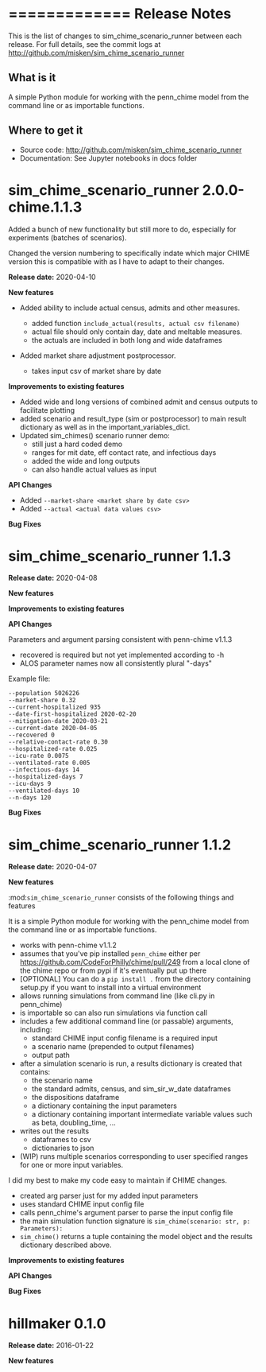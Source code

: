 
=============
Release Notes
=============

This is the list of changes to sim_chime_scenario_runner between each release. For full details,
see the commit logs at http://github.com/misken/sim_chime_scenario_runner

What is it
----------

A simple Python module for working with the penn_chime model from the command line or as importable functions.

Where to get it
---------------

* Source code: http://github.com/misken/sim_chime_scenario_runner
* Documentation: See Jupyter notebooks in docs folder

sim_chime_scenario_runner 2.0.0-chime.1.1.3
===========================================

Added a bunch of new functionality but still more to do, especially for experiments (batches of scenarios).

Changed the version numbering to specifically indate which major CHIME version this is compatible with
as I have to adapt to their changes.

**Release date:** 2020-04-10

**New features**

* Added ability to include actual census, admits and other measures.
    - added function `include_actual(results, actual csv filename)`
    - actual file should only contain day, date and meltable measures.
    - the actuals are included in both long and wide dataframes

* Added market share adjustment postprocessor.
    - takes input csv of market share by date

**Improvements to existing features**

* Added wide and long versions of combined admit and census outputs to facilitate plotting
* added scenario and result_type (sim or postprocessor) to main result dictionary as well as in the important_variables_dict.
* Updated sim_chimes() scenario runner demo:
    - still just a hard coded demo
    - ranges for mit date, eff contact rate, and infectious days
    - added the wide and long outputs
    - can also handle actual values as input


**API Changes**

* Added `--market-share <market share by date csv>`
* Added `--actual <actual data values csv>`

**Bug Fixes**


sim_chime_scenario_runner 1.1.3
===============================

**Release date:** 2020-04-08

**New features**

**Improvements to existing features**

**API Changes**

Parameters and argument parsing consistent with penn-chime v1.1.3

* recovered is required but not yet implemented according to -h
* ALOS parameter names now all consistently plural "-days"

Example file:

    --population 5026226
    --market-share 0.32
    --current-hospitalized 935
    --date-first-hospitalized 2020-02-20
    --mitigation-date 2020-03-21
    --current-date 2020-04-05
    --recovered 0
    --relative-contact-rate 0.30
    --hospitalized-rate 0.025
    --icu-rate 0.0075
    --ventilated-rate 0.005
    --infectious-days 14
    --hospitalized-days 7
    --icu-days 9
    --ventilated-days 10
    --n-days 120


**Bug Fixes**


sim_chime_scenario_runner 1.1.2
===============================

**Release date:** 2020-04-07

**New features**

:mod:`sim_chime_scenario_runner` consists of the following things and features

It is a simple Python module for working with the penn_chime model from the command line or as importable functions.

* works with penn-chime v1.1.2
* assumes that you've pip installed `penn_chime` either per https://github.com/CodeForPhilly/chime/pull/249 from a local clone of the chime repo or from pypi if it's eventually put up there
* [OPTIONAL] You can do a `pip install .` from the directory containing setup.py if you want to install into a virtual environment
* allows running simulations from command line (like cli.py in penn_chime)
* is importable so can also run simulations via function call
* includes a few additional command line (or passable) arguments, including:
  - standard CHIME input config filename is a required input
  - a scenario name (prepended to output filenames)
  - output path
* after a simulation scenario is run, a results dictionary is created that contains:
  - the scenario name
  - the standard admits, census, and sim_sir_w_date dataframes
  - the dispositions dataframe
  - a dictionary containing the input parameters
  - a dictionary containing important intermediate variable values such as beta, doubling_time, ...
* writes out the results 
  - dataframes to csv
  - dictionaries to json
* (WIP) runs multiple scenarios corresponding to user specified ranges for one or more input variables.

I did my best to make my code easy to maintain if CHIME changes.

- created arg parser just for my added input parameters
- uses standard CHIME input config file
- calls penn_chime's argument parser to parse the input config file
- the main simulation function signature is `sim_chime(scenario: str, p: Parameters):`
- `sim_chime()` returns a tuple containing the model object and the results dictionary described above.

**Improvements to existing features**

**API Changes**

**Bug Fixes**







hillmaker 0.1.0
===============

**Release date:** 2016-01-22

**New features**


